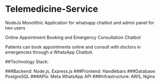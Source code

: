 # Telemedicine-Service
NodeJs Monolithic Application for whatsapp chatbot and admin panel for two users

Online Appointment Booking and Emergency Consultation Chatbot 

Patients can book appointments online and consult with doctors in emergencies through a WhatsApp Chatbot.

##Technology Stack:

###Backend: Node.js, Express.js
###Frontend: Handlebars
###Database: PostgreSQL
###APIs: Meta WhatsApp API
###Infrastructure: AWS, Nginx
